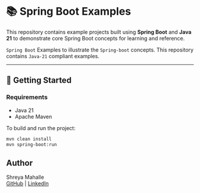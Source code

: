 # 📚 Spring Boot Examples

This repository contains example projects built using **Spring Boot** and **Java 21** to demonstrate core Spring Boot concepts for learning and reference.

`Spring Boot` Examples to illustrate the `Spring-boot` concepts. This repository contains `Java-21` compliant examples.

---

## 🚀 Getting Started

### Requirements

- Java 21
- Apache Maven

To build and run the project:

```bash
mvn clean install
mvn spring-boot:run

```


## Author

Shreya Mahalle  
[GitHub](https://github.com/shreyamahalle) | [LinkedIn](https://linkedin.com/in/shreyamahalle)

